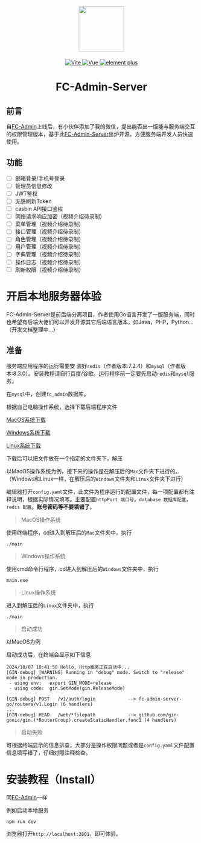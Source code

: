 <div align="center">

<img src="https://mock.fcadmin.fun/web/img/logo.png" width="120px" height="120px"/>

<p align="center" style="margin-top:20px">
	<a href="https://v3.vuejs.org/" target="_blank">
		<img src="https://img.shields.io/badge/vite-5.x-blue" alt="Vite">
	</a>
	<a href="https://v3.vuejs.org/" target="_blank">
		<img src="https://img.shields.io/badge/Vue.js-3.x-green" alt="Vue">
	</a>
	<a href="https://element-plus.org/#/zh-CN/component/changelog" target="_blank">
		<img src="https://img.shields.io/badge/element--plus-latest-blue" alt="element plus">
	</a>
</p>

<h1>FC-Admin-Server</h1>

</div>

## 前言

自[FC-Admin](https://github.com/lfcleo/fc-admin)上线后，有小伙伴添加了我的微信，提出能否出一版能与服务端交互的权限管理版本，基于此[FC-Admin-Server](https://github.com/lfcleo/fc-admin-server)出炉开源。方便服务端开发人员快速使用。

## 功能

- [ ] 邮箱登录/手机号登录
- [ ] 管理员信息修改
- [ ] JWT鉴权
- [ ] 无感刷新Token
- [ ] casbin API接口鉴权
- [ ] 网络请求响应加密（视频介绍待录制）
- [ ] 菜单管理（视频介绍待录制）
- [ ] 接口管理（视频介绍待录制）
- [ ] 角色管理（视频介绍待录制）
- [ ] 用户管理（视频介绍待录制）
- [ ] 字典管理（视频介绍待录制）
- [ ] 操作日志（视频介绍待录制）
- [ ] 刷新权限（视频介绍待录制）

# 开启本地服务器体验

FC-Admin-Server是前后端分离项目，作者使用Go语言开发了一版服务端，同时也希望有后端大佬们可以开发开源其它后端语言版本，如Java，PHP，Python...（开发文档整理中...）

## 准备

服务端应用程序的运行需要安 装好`redis`（作者版本:7.2.4）和`mysql`（作者版本:8.3.0）。安装教程请自行百度/谷歌。运行程序前一定要先启动`redis`和`mysql`服务。

在`mysql`中，创建`fc_admin`数据库。

根据自己电脑操作系统，选择下载后端程序文件

[MacOS系统下载]()

[Windows系统下载]()

[Linux系统下载]()

下载后可以把文件放在一个指定的文件夹下，解压

以MacOS操作系统为例，接下来的操作是在解压后的`Mac`文件夹下进行的。（Windows和Linux一样，在解压后的`Windows`文件夹和`Linux`文件夹下进行）

编辑器打开`config.yaml`文件，此文件为程序运行的配置文件，每一项配置都有注释说明，根据实际情况填写。主要配置`httpPort 端口号`，`database 数据库配置`，`redis 配置`。**账号密码等不要填错了**。

> MacOS操作系统

使用终端程序，cd进入到解压后的`Mac`文件夹中，执行

```shell
./main
```

> Windows操作系统

使用cmd命令行程序，cd进入到解压后的`Windows`文件夹中，执行

```shell
main.exe
```

> Linux操作系统

进入到解压后的`Linux`文件夹中，执行

```shell
./main
```

> 启动成功

以MacOS为例

启动成功后，在终端会显示如下信息
```
2024/10/07 10:41:58 Hello, Http服务正在启动中...
[GIN-debug] [WARNING] Running in "debug" mode. Switch to "release" mode in production.
 - using env:	export GIN_MODE=release
 - using code:	gin.SetMode(gin.ReleaseMode)

[GIN-debug] POST   /v1/auth/login            --> fc-admin-server-go/routers/v1.Login (6 handlers)
...
[GIN-debug] HEAD   /web/*filepath            --> github.com/gin-gonic/gin.(*RouterGroup).createStaticHandler.func1 (4 handlers)
```

> 启动失败

可根据终端显示的信息排查，大部分是操作权限问题或者是`config.yaml`文件配置信息填写错了，仔细对照注释检查。

# 安装教程（Install）

同[FC-Admin](https://github.com/lfcleo/fc-admin)一样

例如启动本地服务
```
npm run dev
```

浏览器打开`http://localhost:2801`，即可体验。